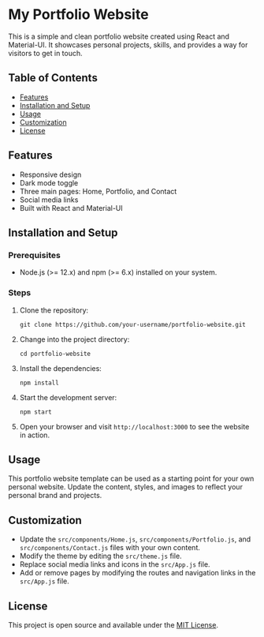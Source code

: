 # My Portfolio Website

This is a simple and clean portfolio website created using React and Material-UI. It showcases personal projects, skills, and provides a way for visitors to get in touch. 

## Table of Contents

- [Features](#features)
- [Installation and Setup](#installation-and-setup)
- [Usage](#usage)
- [Customization](#customization)
- [License](#license)

## Features

- Responsive design
- Dark mode toggle
- Three main pages: Home, Portfolio, and Contact
- Social media links
- Built with React and Material-UI

## Installation and Setup

### Prerequisites

- Node.js (>= 12.x) and npm (>= 6.x) installed on your system.

### Steps

1. Clone the repository:

   ```
   git clone https://github.com/your-username/portfolio-website.git
   ```

2. Change into the project directory:

   ```
   cd portfolio-website
   ```

3. Install the dependencies:

   ```
   npm install
   ```

4. Start the development server:

   ```
   npm start
   ```

5. Open your browser and visit `http://localhost:3000` to see the website in action.

## Usage

This portfolio website template can be used as a starting point for your own personal website. Update the content, styles, and images to reflect your personal brand and projects.

## Customization

- Update the `src/components/Home.js`, `src/components/Portfolio.js`, and `src/components/Contact.js` files with your own content.
- Modify the theme by editing the `src/theme.js` file.
- Replace social media links and icons in the `src/App.js` file.
- Add or remove pages by modifying the routes and navigation links in the `src/App.js` file.

## License

This project is open source and available under the [MIT License](LICENSE).